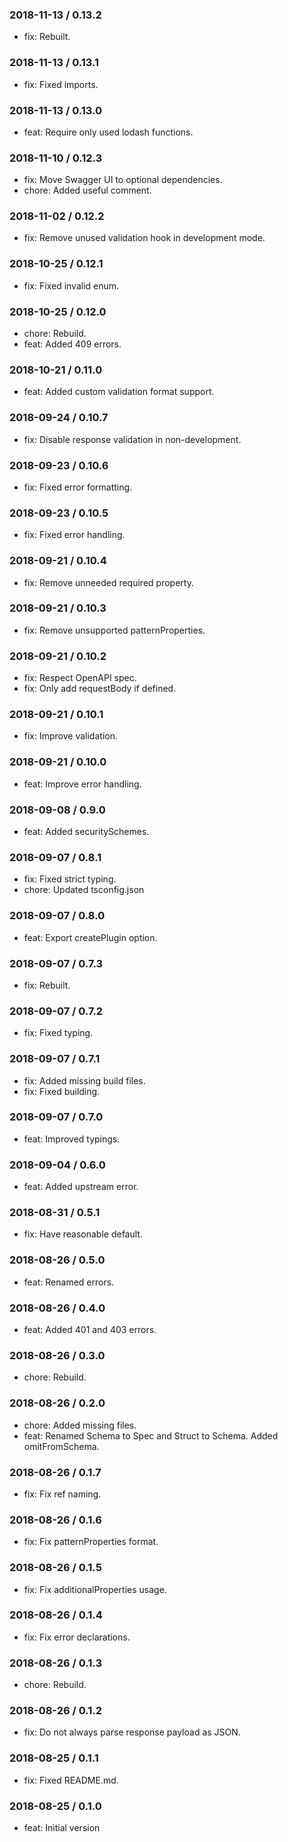 ### 2018-11-13 / 0.13.2

* fix: Rebuilt.

### 2018-11-13 / 0.13.1

* fix: Fixed imports.

### 2018-11-13 / 0.13.0

* feat: Require only used lodash functions.

### 2018-11-10 / 0.12.3

* fix: Move Swagger UI to optional dependencies.
* chore: Added useful comment.

### 2018-11-02 / 0.12.2

* fix: Remove unused validation hook in development mode.

### 2018-10-25 / 0.12.1

* fix: Fixed invalid enum.

### 2018-10-25 / 0.12.0

* chore: Rebuild.
* feat: Added 409 errors.

### 2018-10-21 / 0.11.0

* feat: Added custom validation format support.

### 2018-09-24 / 0.10.7

* fix: Disable response validation in non-development.

### 2018-09-23 / 0.10.6

* fix: Fixed error formatting.

### 2018-09-23 / 0.10.5

* fix: Fixed error handling.

### 2018-09-21 / 0.10.4

* fix: Remove unneeded required property.

### 2018-09-21 / 0.10.3

* fix: Remove unsupported patternProperties.

### 2018-09-21 / 0.10.2

* fix: Respect OpenAPI spec.
* fix: Only add requestBody if defined.

### 2018-09-21 / 0.10.1

* fix: Improve validation.

### 2018-09-21 / 0.10.0

* feat: Improve error handling.

### 2018-09-08 / 0.9.0

* feat: Added securitySchemes.

### 2018-09-07 / 0.8.1

* fix: Fixed strict typing.
* chore: Updated tsconfig.json

### 2018-09-07 / 0.8.0

* feat: Export createPlugin option.

### 2018-09-07 / 0.7.3

* fix: Rebuilt.

### 2018-09-07 / 0.7.2

* fix: Fixed typing.

### 2018-09-07 / 0.7.1

* fix: Added missing build files.
* fix: Fixed building.

### 2018-09-07 / 0.7.0

* feat: Improved typings.

### 2018-09-04 / 0.6.0

* feat: Added upstream error.

### 2018-08-31 / 0.5.1

* fix: Have reasonable default.

### 2018-08-26 / 0.5.0

* feat: Renamed errors.

### 2018-08-26 / 0.4.0

* feat: Added 401 and 403 errors.

### 2018-08-26 / 0.3.0

* chore: Rebuild.

### 2018-08-26 / 0.2.0

* chore: Added missing files.
* feat: Renamed Schema to Spec and Struct to Schema. Added omitFromSchema.

### 2018-08-26 / 0.1.7

* fix: Fix ref naming.

### 2018-08-26 / 0.1.6

* fix: Fix patternProperties format.

### 2018-08-26 / 0.1.5

* fix: Fix additionalProperties usage.

### 2018-08-26 / 0.1.4

* fix: Fix error declarations.

### 2018-08-26 / 0.1.3

* chore: Rebuild.

### 2018-08-26 / 0.1.2

* fix: Do not always parse response payload as JSON.

### 2018-08-25 / 0.1.1

* fix: Fixed README.md.

### 2018-08-25 / 0.1.0

- feat: Initial version
